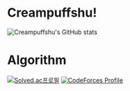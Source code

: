 # Creampuffshu!

![Creampuffshu's GitHub stats](https://github-readme-stats.vercel.app/api?username=Creampuffshu&show_icons=true&theme=radical)
# Algorithm
[![Solved.ac프로필](http://mazassumnida.wtf/api/v2/generate_badge?boj=creampuffshu)](https://solved.ac/creampuffshu)
[![CodeForces Profile](https://cf.leed.at?id=creampuffshu)](https://codeforces.com/profile/creampuffshu)
<!--
**Creampuffshu/Creampuffshu** is a ✨ _special_ ✨ repository because its `README.md` (this file) appears on your GitHub profile.




Here are some ideas to get you started:

- 🔭 I’m currently working on ...
- 🌱 I’m currently learning ...
- 👯 I’m looking to collaborate on ...
- 🤔 I’m looking for help with ...
- 💬 Ask me about ...
- 📫 How to reach me: ...
- 😄 Pronouns: ...
- ⚡ Fun fact: ...
-->
